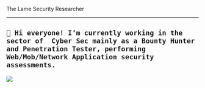 The Lame Security Researcher

----------------------------------------------------------------

`👋 Hi everyone! I’m currently working in the sector of 
Cyber Sec mainly as a Bounty Hunter and Penetration Tester,
performing Web/Mob/Network Application security assessments. 
`
----------------------------------------------------------------

<img src="https://profile-counter.glitch.me/pwnesec/count.svg">
